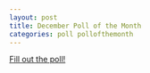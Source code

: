 ```yaml
---
layout: post
title: December Poll of the Month
categories: poll pollofthemonth
---
```

[Fill out the poll!](http://kyleplosforms.weebly.com/forms/december-poll)
